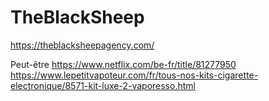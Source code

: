 # TheBlackSheep
https://theblacksheepagency.com/

Peut-être
https://www.netflix.com/be-fr/title/81277950
https://www.lepetitvapoteur.com/fr/tous-nos-kits-cigarette-electronique/8571-kit-luxe-2-vaporesso.html
